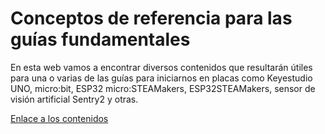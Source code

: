 # Conceptos de referencia para las guías fundamentales
En esta web vamos a encontrar diversos contenidos que resultarán útiles para una o varias de las guías para iniciarnos en placas como Keyestudio UNO, micro:bit, ESP32 micro:STEAMakers, ESP32STEAMakers, sensor de visión artificial Sentry2 y otras.

[Enlace a los contenidos]()

